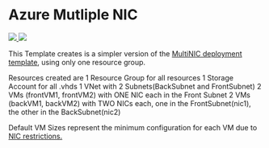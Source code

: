 # Azure Mutliple NIC 


<a href="https://portal.azure.com/#create/Microsoft.Template/uri/https%3A%2F%2Fraw.githubusercontent.com%2Feldanielo%2FAzureMutltipleNic%2Fmaster%2FAzureMutltipleNic%2FTemplates%2Fazuredeploy.json" target="_blank">
    <img src="http://azuredeploy.net/deploybutton.png"/>
</a>
<a href="http://armviz.io/#/?load=https%3A%2F%2Fraw.githubusercontent.com%2Feldanielo%2FAzureMutltipleNic%2Fmaster%2FAzureMutltipleNic%2FTemplates%2Fazuredeploy.json" target="_blank">
    <img src="http://armviz.io/visualizebutton.png"/>
</a>
<p>
This Template creates is a simpler version of the <a href="https://azure.microsoft.com/en-us/documentation/articles/virtual-network-deploy-multinic-arm-template/">MultiNIC deployment template</a>, using only one resource group. 
</p>
Resources created are
1 Resource Group for all resources
1 Storage Account for all .vhds
1 VNet with 2 Subnets(BackSubnet and FrontSubnet)
2 VMs (frontVM1, frontVM2) with ONE NIC each in the Front Subnet
2 VMs (backVM1, backVM2) with TWO NICs each, one in the FrontSubnet(nic1), the other in the BackSubnet(nic2)

Default VM Sizes represent the minimum configuration for each VM due to <a href="https://azure.microsoft.com/en-us/documentation/articles/virtual-machines-size-specs/">NIC restrictions. </a>